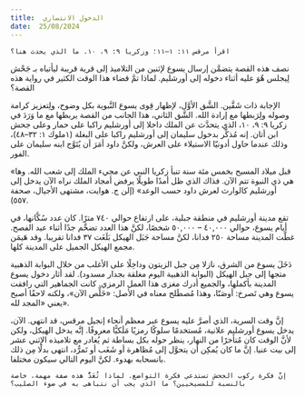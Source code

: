 ```yaml
---
title:  الدخول الانتصاري
date:  25/08/2024
---
```


`اقرأ مرقس ١١: ١–١١؛ وزكريا ٩: ٩، ١٠. ما الذي يحدث هنا؟`

نصف هذه القصة يتضمَّن إرسال يسوع لإثنين من التلاميذ إلى قرية قريبة ليأتياه بـ جَحْش لِيجلس هُوَ عليه أثناء دخوله إلى أورشليم. لماذا تمَّ قضاء هذا الوقت الكثير في رواية هذه القصة؟

الإجابة ذات شَقَّين. الشَّق الأوَّل، لإظهار قِوى يسوع النَّبوية بكل وضوح، ولِتعزيز كرامة وصوله ولِرَبطها مع إرادة الله. الشَّق الثاني، هذا الجانب من القصة يربطها مع ما وَرَدَ في زكريا ٩: ٩، ١٠، الذي يتحدَّث عن الملك داخلا إلى أورشليم راكبا على حمار وعلى جحش ابن أتان. إنه مُذكِّر بدخول سليمان إلى أورشليم راكبا على البغلة (١ملوك ١: ٣٢–٤٨)، وذلك عندما حاول أدونيّا الاستيلاء على العرش، ولكنَّ داود أمَرَ أن يُتَوَّج ابنه سليمان على الفور.

«قبل ميلاد المسيح بخمس مئة سنة تنبأ زكريا النبي عن مجيء الملك إلى شعب الله. وها هي ذي النبوة تتم الآن. فذاك الذي ظل أمدًا طويلًا يرفض أمجاد الملك نراه الآن يدخل إلى أورشليم كالوارث لعرش داود حسب الوعد» (إلن ج. هوايت، مشتهى الأجيال، صحفة ٥٥٧).

تقع مدينة أورشليم في منطقة جبلية، على ارتفاع حوالي ٧٤٠ مترًا. كان عدد سُكَّانها، في أيام يسوع، حوالي ٤٠,٠٠٠ – ٥٠,٠٠٠ شخصًا، لكنَّ هذا العدد تضخَّم جدًا أثناء عيد الفصح. غطَّت المدينة مساحة ٢٥٠ فدانا، لكنَّ مساحة جَبَل الهيكل بَلَغَت ٣٧ فدانا تقريبا. وقد هَيمَن مجمع الهيكل الجميل على المدينة كلها.

دَخَلَ يسوع من الشرق، نازلا مِن جبل الزيتون وداخِلًا على الأغلب من خلال البوابة الذهبية متجها إلى جبل الهيكل (البوابة الذهبية اليوم مغلقة بجدار مسدود). لقد أثار دخول يسوع المدينة بأكملها، والجميع أدرك مغزى هذا العمل الرمزي. كانت الجماهير التي رافقت يسوع وهي تَصرخ: أوصَنّا، وهذا مُصطَلح معناه في الأصل: «خَلِّص الآن»، ولكنه لاحقًا أصبح يعني «المجد لله».

إنَّ وقت السرية، الذي أصرَّ عليه يسوع عبر معظم أنحاء إنجيل مرقس، قد انتهى. الآن، يدخل يسوع أورشليم علانية، مُستخدمًا سلوكًا رمزيًا مَلَكيًّا معروفًا. إنَّه يدخل الهيكل، ولكن لأنَّ الوقت كان مُتأخرًا من النهار، ينظر حوله بكل بساطة ثم يُغادر مع تلاميذه الإثني عشر إلى بيت عنيا. إنَّ ما كان يُمكِن أن يتحوَّل إلى مُظاهرة أو شَغَب أو تَمرُّد، انتهى بدلًا مِن ذلك بانسحابه بهدوء. لكنَّ اليوم التالي سيكون مختلفا.

`إنَّ فكرة ركوب الجحش تستدعي فكرة التواضع. لماذا تُعَدُّ هذه صفة مهمة، خاصة بالنسبة للمسيحيين؟ ما الذي يجب أن نتباهى به في ضوء الصليب؟`